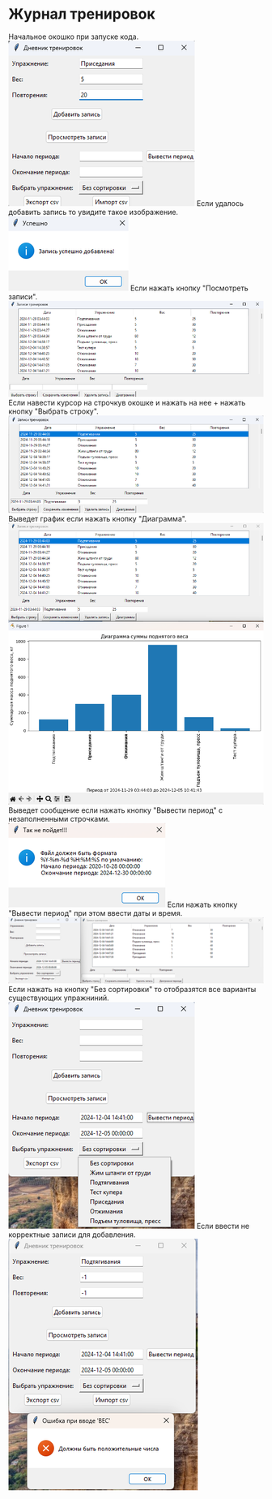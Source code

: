# Журнал тренировок
Начальное окошко при запуске кода.
![Uploading 1.png…](https://github.com/SergeyTsVL/Training_Log/blob/1.8/Images/1.png)
Если удалось добавить запись то увидите такое изображение.
![Uploading 1.png…](https://github.com/SergeyTsVL/Training_Log/blob/1.8/Images/2.png)
Если нажать кнопку "Посмотреть записи".
![Uploading 1.png…](https://github.com/SergeyTsVL/Training_Log/blob/1.8/Images/3.png)
Если навести курсор на строчкув окошке и нажать на нее + нажать кнопку "Выбрать строку".
![Uploading 1.png…](https://github.com/SergeyTsVL/Training_Log/blob/1.8/Images/4.png)
Выведет график если нажать кнопку "Диаграмма".
![Uploading 1.png…](https://github.com/SergeyTsVL/Training_Log/blob/1.8/Images/5.png)
Выведет сообщение если нажать кнопку "Вывести период" с незаполненными строчками.
![Uploading 1.png…](https://github.com/SergeyTsVL/Training_Log/blob/1.8/Images/6.png)
Если нажать кнопку "Вывести период" при этом ввести даты и время.
![Uploading 1.png…](https://github.com/SergeyTsVL/Training_Log/blob/1.8/Images/7.png)
Если нажать на кнопку "Без сортировки" то отобразятся все варианты существующих упражниний.
![Uploading 1.png…](https://github.com/SergeyTsVL/Training_Log/blob/1.8/Images/8.png)
Если ввести не корректные записи для добавления.
![Uploading 1.png…](https://github.com/SergeyTsVL/Training_Log/blob/1.8/Images/9.png)

